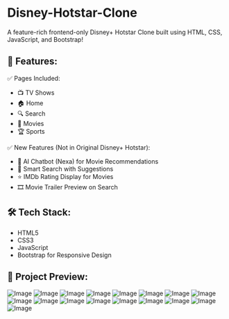 # Disney-Hotstar-Clone
A feature-rich frontend-only Disney+ Hotstar Clone built using HTML, CSS, JavaScript, and Bootstrap!   

## 🌟 Features:
✅ Pages Included:  
- 📺 TV Shows  
- 🏠 Home  
- 🔍 Search  
- 🎥 Movies  
- 🏆 Sports  

✅ New Features (Not in Original Disney+ Hotstar):  
- 🤖 AI Chatbot (Nexa) for Movie Recommendations 
- 🔎 Smart Search with Suggestions  
- ⭐ IMDb Rating Display for Movies  
- 🎞️ Movie Trailer Preview on Search  

## 🛠️ Tech Stack:  
-  HTML5
-  CSS3
-  JavaScript
-  Bootstrap for Responsive Design
  
## 🎨 Project Preview:
![Image](https://github.com/user-attachments/assets/b4206458-e92e-4a4a-a701-abc06142bdd9)
![Image](https://github.com/user-attachments/assets/8c032229-5bc0-47db-8bfe-1b89343c4197)
![Image](https://github.com/user-attachments/assets/5acae3f0-9ca6-4d2c-8231-51765a3f94c2)
![Image](https://github.com/user-attachments/assets/f903b2c1-f0ae-4460-ae49-b5f25183b4cd)
![Image](https://github.com/user-attachments/assets/6082a01e-b34f-4ab2-8ef2-34c71f969d31)
![Image](https://github.com/user-attachments/assets/b46a8d3b-ad27-4509-9f6e-bcff439698a6)
![Image](https://github.com/user-attachments/assets/49ec33e3-559e-4d9f-a48a-ba88f93d15a7)
![Image](https://github.com/user-attachments/assets/717862ba-c216-4040-877f-9d699e8dac49)
![Image](https://github.com/user-attachments/assets/b8c53009-0684-45a7-8ac1-fd51ae476efe)
![Image](https://github.com/user-attachments/assets/86ea26de-1c66-4afd-b0a3-0d7d6a2ea7a4)
![Image](https://github.com/user-attachments/assets/7c9b5e65-50bf-4113-b9b1-064128cb4a38)
![Image](https://github.com/user-attachments/assets/351d2637-baa0-4489-b51d-052e396941e1)
![Image](https://github.com/user-attachments/assets/cc1d0155-4812-4ef0-8bfc-d864cb2cdc2e)
![Image](https://github.com/user-attachments/assets/78840d71-bb2b-4cd3-929e-a2a552b91fed)
![Image](https://github.com/user-attachments/assets/a32bc318-959e-4055-ac32-e8cd0b26c2f0)
![Image](https://github.com/user-attachments/assets/20d39e19-92c8-42b9-88ce-2c59cb22204d)
![Image](https://github.com/user-attachments/assets/1877e82e-2757-4935-aada-e5db604dd157)










